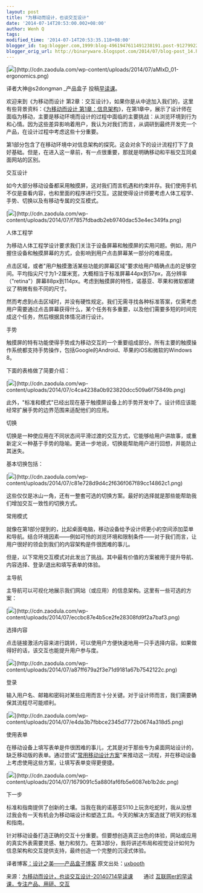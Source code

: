 ```yaml
---
layout: post
title: "为移动而设计，也谈交互设计"
date: '2014-07-14T20:53:00.002+08:00'
author: Wenh Q
tags:
modified_time: '2014-07-14T20:53:35.118+08:00'
blogger_id: tag:blogger.com,1999:blog-4961947611491238191.post-9127992271604285157
blogger_orig_url: http://binaryware.blogspot.com/2014/07/blog-post_14.html
---
```


[![](https://images-blogger-opensocial.googleusercontent.com/gadgets/proxy?url=http%3A%2F%2Fcdn.zaodula.com%2Fwp-content%2Fuploads%2F2014%2F07%2FaMIxD_01-ergonomics.png&container=blogger&gadget=a&rewriteMime=image%2F*)](http://cdn.zaodula.com/wp-content/uploads/2014/07/aMIxD_01-ergonomics.png)



译者大神@s2dongman
_产品盒子 投稿[早读课](http://zaodula.com/)。



欢迎来到《为移动而设计
第2章：交互设计》，如果你是从中途加入我们的，这里有些背景资料：《[为移动而设计
第1章：信息架构](http://zaodula.com/archives/1755.html)》，在第1章中，展示了设计师在面临为移动，主要是移动环境而设计的过程中面临的主要挑战：从浏览环境到行为和心情。因为这些差异影响着用户，我认为对我们而言，从调研到最终开发完一个产品，在设计过程中考虑这些十分重要。



第1部分包含了在移动环境中对信息架构的探究。这会对余下的设计流程打下了良好基础。但是，在进入这一章前，有一点很重要，那就是明确移动和平板交互同桌面网站的区别。

交互设计



如今大部分移动设备都采用触摸屏，这对我们而言机遇和约束并存。我们使用手机不仅是查看内容，也和里面的程序进行交互。这就使得设计师要考虑人体工程学、手势、切换以及有移动专属的交互模式。



[![](https://images-blogger-opensocial.googleusercontent.com/gadgets/proxy?url=http%3A%2F%2Fcdn.zaodula.com%2Fwp-content%2Fuploads%2F2014%2F07%2Ff7857fdbadb2eb9740dac53e4ec349fa.png&container=blogger&gadget=a&rewriteMime=image%2F*)](http://cdn.zaodula.com/wp-content/uploads/2014/07/f7857fdbadb2eb9740dac53e4ec349fa.png)

人体工程学



为移动人体工程学设计要求我们关注于设备屏幕和触摸屏的实用问题。例如，用户握住设备和触摸屏幕的方式，会影响到用户点击屏幕某一部分的难易度。



点击区域，或者"用户触摸激活某些功能的屏幕区域"要求给用户精确点击的足够空间。平均指尖尺寸为1-2厘米宽，大概相当于标准屏幕44px到57px，高分辨率（"retina"）屏幕88px到114px。考虑到触摸屏的特性，诺基亚、苹果和微软都建议了稍微有些不同的尺寸。



然而考虑到点击区域时，并没有硬性规定。我们无需寻找各种标准答案，仅需考虑用户需要通过点击屏幕获得什么，某个任务有多重要，以及他们需要多短的时间完成这个任务，然后根据具体情况进行设计。

手势



触摸屏的特有功能使得手势成为移动交互的一个重要组成部分。所有主要的触摸操作系统都支持手势操作，包括Google的Android、苹果的iOS和微软的Windows
8。



下面的表格做了简要介绍：



[![](https://images-blogger-opensocial.googleusercontent.com/gadgets/proxy?url=http%3A%2F%2Fcdn.zaodula.com%2Fwp-content%2Fuploads%2F2014%2F07%2Fc4ca4238a0b923820dcc509a6f75849b.png&container=blogger&gadget=a&rewriteMime=image%2F*)](http://cdn.zaodula.com/wp-content/uploads/2014/07/c4ca4238a0b923820dcc509a6f75849b.png)



此外，"标准和模式"已经出现在基于触摸屏设备上的手势开发中了。设计师应该能经常扩展手势的边界范围来适配他们的应用。

切换



切换是一种使应用在不同状态间平滑过渡的交互方式，它能够给用户讲故事，或重新定义一种基于手势的隐喻。更进一步地说，切换能帮助用户进行回想，并能防止其迷失。



基本切换包括：



[![](https://images-blogger-opensocial.googleusercontent.com/gadgets/proxy?url=http%3A%2F%2Fcdn.zaodula.com%2Fwp-content%2Fuploads%2F2014%2F07%2Fc81e728d9d4c2f636f067f89cc14862c1.png&container=blogger&gadget=a&rewriteMime=image%2F*)](http://cdn.zaodula.com/wp-content/uploads/2014/07/c81e728d9d4c2f636f067f89cc14862c1.png)



这些仅仅是冰山一角，还有一整套可选的切换方案。最好的选择就是那些能帮助我们增加交互一致性的切换方式。

常用模式



就像在第1部分提到的，比起桌面电脑，移动设备给予设计师更小的空间添加菜单和导航。结合环境因素——例如可怜的浏览环境和限制条件——对于我们而言，让用户很好的领会到我们的内容架构是件很困难的事儿。



但是，以下常用交互模式对此发出了挑战。其中最有价值的方案被用于提升导航、内容选择、登录/退出和填写表单的体验。



主导航



主导航可以可视化地展示我们网站（或应用）的信息架构。这里有一些可选的方案：



[![](https://images-blogger-opensocial.googleusercontent.com/gadgets/proxy?url=http%3A%2F%2Fcdn.zaodula.com%2Fwp-content%2Fuploads%2F2014%2F07%2Feccbc87e4b5ce2fe28308fd9f2a7baf3.png&container=blogger&gadget=a&rewriteMime=image%2F*)](http://cdn.zaodula.com/wp-content/uploads/2014/07/eccbc87e4b5ce2fe28308fd9f2a7baf3.png)

选择内容



点击链接激活内容来进行跳转，可以使用户方便快速地用一只手选择内容。如果做得好的话，该交互也能提升用户参与度。



[![](https://images-blogger-opensocial.googleusercontent.com/gadgets/proxy?url=http%3A%2F%2Fcdn.zaodula.com%2Fwp-content%2Fuploads%2F2014%2F07%2Fa87ff679a2f3e71d9181a67b7542122c.png&container=blogger&gadget=a&rewriteMime=image%2F*)](http://cdn.zaodula.com/wp-content/uploads/2014/07/a87ff679a2f3e71d9181a67b7542122c.png)



登录



输入用户名、邮箱和密码对某些应用而言十分关键。对于设计师而言，我们需要确保其流程尽可能顺利。



[![](https://images-blogger-opensocial.googleusercontent.com/gadgets/proxy?url=http%3A%2F%2Fcdn.zaodula.com%2Fwp-content%2Fuploads%2F2014%2F07%2Fe4da3b7fbbce2345d7772b0674a318d5.png&container=blogger&gadget=a&rewriteMime=image%2F*)](http://cdn.zaodula.com/wp-content/uploads/2014/07/e4da3b7fbbce2345d7772b0674a318d5.png)



使用表单



在移动设备上填写表单是件很困难的事儿，尤其是对于那些专为桌面网站设计的，缺乏移动版的表单。通过尝试"[常用移动设计方案](http://www.smashingmagazine.com/2010/03/11/forms-on-mobile-devices-modern-solutions/)"来推动这一流程，并在移动设备上考虑使用这些方案，让填写表单变得更便捷。



[![](https://images-blogger-opensocial.googleusercontent.com/gadgets/proxy?url=http%3A%2F%2Fcdn.zaodula.com%2Fwp-content%2Fuploads%2F2014%2F07%2F1679091c5a880faf6fb5e6087eb1b2dc.png&container=blogger&gadget=a&rewriteMime=image%2F*)](http://cdn.zaodula.com/wp-content/uploads/2014/07/1679091c5a880faf6fb5e6087eb1b2dc.png)

下一步



标准和指南提供了创新的土壤。当我在我的诺基亚5110上玩贪吃蛇时，我从没想过我会有一天有机会为移动端设计和塑造工具。今天的解决方案造就了明天的标准和指南。



针对移动设备打造正确的交互十分重要。但要想创造真正出色的体验，网站或应用的真实外表需要灵感、魅力和努力。在第3部分，我将讲述布局和视觉设计如何为信息架构和交互提供支持，最终创造一个完整的沉浸式体验。



译者博客[：设计之美——产品盒子博客](http://s2dongman.com/?p=645)
原文出处：[uxbooth](http://www.uxbooth.com/articles/designing-for-mobile-part-2-interaction-design/)


来源：[为移动而设计，也谈交互设计-20140714早读课](http://zaodula.com/archives/8236.html)　　通过 [互联网er的早读课，专注产品、用研、交互](http://zaodula.com/)
